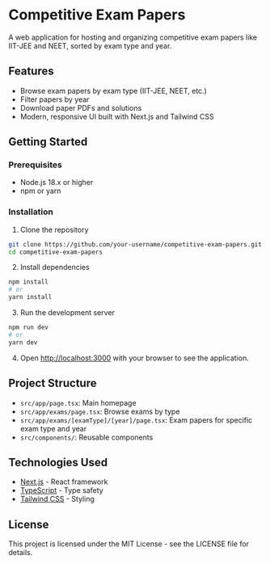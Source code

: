 # Competitive Exam Papers

A web application for hosting and organizing competitive exam papers like IIT-JEE and NEET, sorted by exam type and year.

## Features

- Browse exam papers by exam type (IIT-JEE, NEET, etc.)
- Filter papers by year
- Download paper PDFs and solutions
- Modern, responsive UI built with Next.js and Tailwind CSS

## Getting Started

### Prerequisites

- Node.js 18.x or higher
- npm or yarn

### Installation

1. Clone the repository
```bash
git clone https://github.com/your-username/competitive-exam-papers.git
cd competitive-exam-papers
```

2. Install dependencies
```bash
npm install
# or
yarn install
```

3. Run the development server
```bash
npm run dev
# or
yarn dev
```

4. Open [http://localhost:3000](http://localhost:3000) with your browser to see the application.

## Project Structure

- `src/app/page.tsx`: Main homepage
- `src/app/exams/page.tsx`: Browse exams by type
- `src/app/exams/[examType]/[year]/page.tsx`: Exam papers for specific exam type and year
- `src/components/`: Reusable components
  
## Technologies Used

- [Next.js](https://nextjs.org/) - React framework
- [TypeScript](https://www.typescriptlang.org/) - Type safety
- [Tailwind CSS](https://tailwindcss.com/) - Styling

## License

This project is licensed under the MIT License - see the LICENSE file for details.
